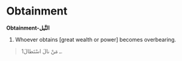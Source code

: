 Obtainment
==========

**Obtainment-النَّيل**

1. Whoever obtains [great wealth or power] becomes overbearing.

> 1ـ مَنْ نالَ اسْتَطالَ.


